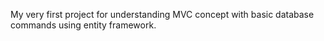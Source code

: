My very first project for understanding MVC concept with basic database commands using entity framework.
